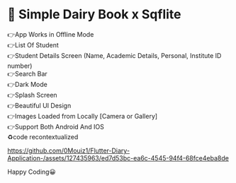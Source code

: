 # 📲 Simple Dairy Book x Sqflite

👉App Works in Offline Mode<br>
👉List Of Student<br>
👉Student Details Screen (Name, Academic Details, Personal, Institute ID number)<br>
👉Search Bar<br>
👉Dark Mode<br>
👉Splash Screen<br>
👉Beautiful UI Design<br>
👉Images Loaded from Locally [Camera or Gallery]<br>
👉Support Both Android And IOS<br>
♻️code recontextualized


https://github.com/0Mouiz1/Flutter-Diary-Application-/assets/127435963/ed7d53bc-ea6c-4545-94f4-68fce4eba8de

Happy Coding😀
